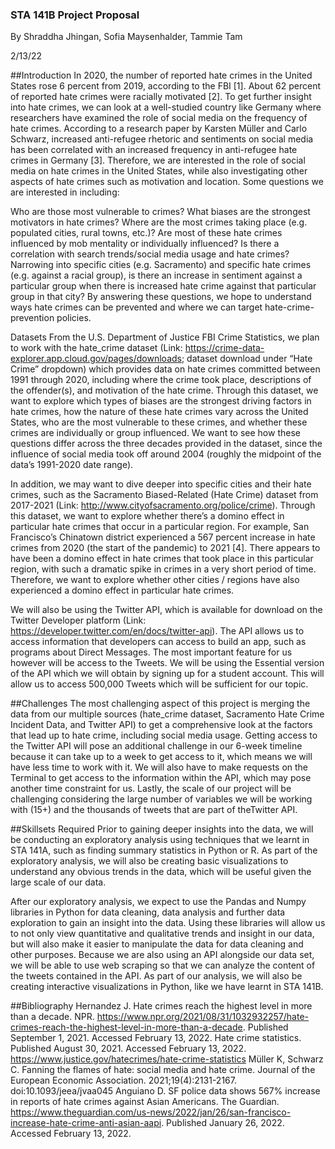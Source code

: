### STA 141B Project Proposal
By Shraddha Jhingan, Sofia Maysenhalder, Tammie Tam

2/13/22

##Introduction
In 2020, the number of reported hate crimes in the United States rose 6 percent from 2019, according to the FBI [1]. About 62 percent of reported hate crimes were racially motivated [2]. To get further insight into hate crimes, we can look at a well-studied country like Germany where researchers have examined the role of social media on the frequency of hate crimes. According to a research paper by Karsten Müller and Carlo Schwarz, increased anti-refugee rhetoric and sentiments on social media has been correlated with an increased frequency in anti-refugee hate crimes in Germany [3]. Therefore, we are interested in the role of social media on hate crimes in the United States, while also investigating other aspects of hate crimes such as motivation and location. Some questions we are interested in including:

Who are those most vulnerable to crimes?
What biases are the strongest motivators in hate crimes?
Where are the most crimes taking place (e.g. populated cities, rural towns, etc.)?
Are most of these hate crimes influenced by mob mentality or individually influenced?
Is there a correlation with search trends/social media usage and hate crimes?
Narrowing into specific cities (e.g. Sacramento) and specific hate crimes (e.g. against a racial group), is there an increase in sentiment against a particular group when there is increased hate crime against that particular group in that city?
By answering these questions, we hope to understand ways hate crimes can be prevented and where we can target hate-crime-prevention policies.

Datasets
From the U.S. Department of Justice FBI Crime Statistics, we plan to work with the hate_crime dataset (Link: https://crime-data-explorer.app.cloud.gov/pages/downloads; dataset download under “Hate Crime” dropdown) which provides data on hate crimes committed between 1991 through 2020, including where the crime took place, descriptions of the offender(s), and motivation of the hate crime. Through this dataset, we want to explore which types of biases are the strongest driving factors in hate crimes, how the nature of these hate crimes vary across the United States, who are the most vulnerable to these crimes, and whether these crimes are individually or group influenced. We want to see how these questions differ across the three decades provided in the dataset, since the influence of social media took off around 2004 (roughly the midpoint of the data’s 1991-2020 date range).

In addition, we may want to dive deeper into specific cities and their hate crimes, such as the Sacramento Biased-Related (Hate Crime) dataset from 2017-2021 (Link: http://www.cityofsacramento.org/police/crime). Through this dataset, we want to explore whether there’s a domino effect in particular hate crimes that occur in a particular region. For example, San Francisco’s Chinatown district experienced a 567 percent increase in hate crimes from 2020 (the start of the pandemic) to 2021 [4]. There appears to have been a domino effect in hate crimes that took place in this particular region, with such a dramatic spike in crimes in a very short period of time. Therefore, we want to explore whether other cities / regions have also experienced a domino effect in particular hate crimes.

We will also be using the Twitter API, which is available for download on the Twitter Developer platform (Link: https://developer.twitter.com/en/docs/twitter-api). The API allows us to access information that developers can access to build an app, such as programs about Direct Messages. The most important feature for us however will be access to the Tweets. We will be using the Essential version of the API which we will obtain by signing up for a student account. This will allow us to access 500,000 Tweets which will be sufficient for our topic.

##Challenges
The most challenging aspect of this project is merging the data from our multiple sources (hate_crime dataset, Sacramento Hate Crime Incident Data, and Twitter API) to get a comprehensive look at the factors that lead up to hate crime, including social media usage. Getting access to the Twitter API will pose an additional challenge in our 6-week timeline because it can take up to a week to get access to it, which means we will have less time to work with it. We will also have to make requests on the Terminal to get access to the information within the API, which may pose another time constraint for us. Lastly, the scale of our project will be challenging considering the large number of variables we will be working with (15+) and the thousands of tweets that are part of theTwitter API.

##Skillsets Required
Prior to gaining deeper insights into the data, we will be conducting an exploratory analysis using techniques that we learnt in STA 141A, such as finding summary statistics in Python or R. As part of the exploratory analysis, we will also be creating basic visualizations to understand any obvious trends in the data, which will be useful given the large scale of our data.

After our exploratory analysis, we expect to use the Pandas and Numpy libraries in Python for data cleaning, data analysis and further data exploration to gain an insight into the data. Using these libraries will allow us to not only view quantitative and qualitative trends and insight in our data, but will also make it easier to manipulate the data for data cleaning and other purposes. Because we are also using an API alongside our data set, we will be able to use web scraping so that we can analyze the content of the tweets contained in the API. As part of our analysis, we will also be creating interactive visualizations in Python, like we have learnt in STA 141B.

##Bibliography
Hernandez J. Hate crimes reach the highest level in more than a decade. NPR. https://www.npr.org/2021/08/31/1032932257/hate-crimes-reach-the-highest-level-in-more-than-a-decade. Published September 1, 2021. Accessed February 13, 2022.
Hate crime statistics. Published August 30, 2021. Accessed February 13, 2022. https://www.justice.gov/hatecrimes/hate-crime-statistics
Müller K, Schwarz C. Fanning the flames of hate: social media and hate crime. Journal of the European Economic Association. 2021;19(4):2131-2167. doi:10.1093/jeea/jvaa045
Anguiano D. SF police data shows 567% increase in reports of hate crimes against Asian Americans. The Guardian. https://www.theguardian.com/us-news/2022/jan/26/san-francisco-increase-hate-crime-anti-asian-aapi. Published January 26, 2022. Accessed February 13, 2022.
